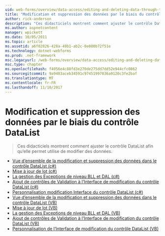 ```yaml
---
uid: web-forms/overview/data-access/editing-and-deleting-data-through-the-datalist/index
title: "Modification et suppression des données par le biais du contrôle DataList | Documents Microsoft"
author: rick-anderson
description: "Ces didacticiels montrent comment ajuster le contrôle DataList afin qu’elle permet utilise de modifier des données."
ms.author: aspnetcontent
manager: wpickett
ms.date: 10/05/2011
ms.topic: article
ms.assetid: a6f02826-428a-49b1-ab2c-8e080b72f51e
ms.technology: dotnet-webforms
ms.prod: .net-framework
msc.legacyurl: /web-forms/overview/data-access/editing-and-deleting-data-through-the-datalist
msc.type: chapter
ms.openlocfilehash: f4056e4c88fd3e270de275dd7dd52e944cfc0862
ms.sourcegitcommit: 9a9483aceb34591c97451997036a9120c3fe2baf
ms.translationtype: MT
ms.contentlocale: fr-FR
ms.lasthandoff: 11/10/2017
---
```

<a name="editing-and-deleting-data-through-the-datalist"></a>Modification et suppression des données par le biais du contrôle DataList
====================
> Ces didacticiels montrent comment ajuster le contrôle DataList afin qu’elle permet utilise de modifier des données.


- [Vue d’ensemble de la modification et suppression des données dans le contrôle DataList (c#)](an-overview-of-editing-and-deleting-data-in-the-datalist-cs.md)
- [Mise à jour de lot (c#)](performing-batch-updates-cs.md)
- [La gestion des Exceptions de niveau BLL et DAL (c#)](handling-bll-and-dal-level-exceptions-cs.md)
- [Ajout de contrôles de Validation à l’Interface de modification du contrôle DataList (c#)](adding-validation-controls-to-the-datalist-s-editing-interface-cs.md)
- [Personnalisation modification Interface du contrôle DataList (c#)](customizing-the-datalist-s-editing-interface-cs.md)
- [Vue d’ensemble de la modification et suppression des données dans le contrôle DataList (VB)](an-overview-of-editing-and-deleting-data-in-the-datalist-vb.md)
- [Mise à jour de lot (VB)](performing-batch-updates-vb.md)
- [La gestion des Exceptions de niveau BLL et DAL (VB)](handling-bll-and-dal-level-exceptions-vb.md)
- [Ajout de contrôles de Validation à l’Interface de modification du contrôle DataList (VB)](adding-validation-controls-to-the-datalist-s-editing-interface-vb.md)
- [Personnalisation de l’Interface de modification du contrôle DataList (VB)](customizing-the-datalist-s-editing-interface-vb.md)
